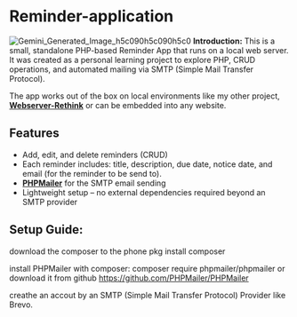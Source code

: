 # Reminder-application #
![Gemini_Generated_Image_h5c090h5c090h5c0](https://github.com/user-attachments/assets/07e15e51-c96c-441f-a6b8-f049cc87fad7)
**Introduction:**
This is a small, standalone PHP-based Reminder App that runs on a local web server.  
It was created as a personal learning project to explore PHP, CRUD operations, and automated mailing via SMTP (Simple Mail Transfer Protocol).

The app works out of the box on local environments like my other project, [**Webserver-Rethink**](https://github.com/Tyomus/Webserver-rethink) or can be embedded into any website.

## Features ##

- Add, edit, and delete reminders (CRUD)
- Each reminder includes: title, description, due date, notice date, and email (for the reminder to be send to).
- [**PHPMailer**](https://github.com/PHPMailer/PHPMailer) for the SMTP email sending
- Lightweight setup – no external dependencies required beyond an SMTP provider

## Setup Guide: ##

download the composer to the phone
pkg install composer
 
install PHPMailer with composer: composer require phpmailer/phpmailer
or download it from github https://github.com/PHPMailer/PHPMailer

creathe an accout by an SMTP  (Simple Mail Transfer Protocol) Provider like Brevo.
